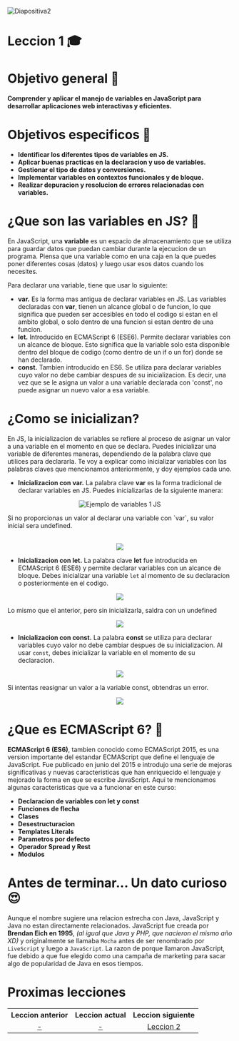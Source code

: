 ![Diapositiva2](https://github.com/user-attachments/assets/674e4c96-5128-49df-a627-68822ad3a4b8)

# Leccion 1 🎓
# Objetivo general 📒
<strong>Comprender y aplicar el manejo de variables en JavaScript para desarrollar aplicaciones web interactivas y eficientes.</strong>

# Objetivos especificos 📕
* **Identificar los diferentes tipos de variables en JS.**
* **Aplicar buenas practicas en la declaracion y uso de variables.**
* **Gestionar el tipo de datos y conversiones.**
* **Implementar variables en contextos funcionales y de bloque.**
* **Realizar depuracion y resolucion de errores relacionadas con variables.**

# ¿Que son las variables en JS? 🤔
En JavaScript, una <strong>variable</strong> es un espacio de almacenamiento que se utiliza para guardar datos que puedan cambiar durante la ejecucion de un programa. Piensa que una variable como en una caja en la que puedes poner diferentes cosas (datos) y luego usar esos datos cuando los necesites.

Para declarar una variable, tiene que usar lo siguiente:
* **var.** Es la forma mas antigua de declarar variables en JS. Las variables declaradas con <strong>var</strong>, tienen un alcance global o de funcion, lo que significa que pueden ser accesibles en todo el codigo si estan en el ambito global, o solo dentro de una funcion si estan dentro de una funcion.
* **let.** Introducido en ECMAScript 6 (ESE6). Permite declarar variables con un alcance de bloque. Esto significa que la variable solo esta disponible dentro del bloque de codigo (como dentro de un if o un for) donde se han declarado.
* **const.** Tambien introducido en ES6. Se utiliza para declarar variables cuyo valor no debe cambiar despues de su inicializacion. Es decir, una vez que se le asigna un valor a una variable declarada con 'const', no puede asignar un nuevo valor a esa variable.

# ¿Como se inicializan?
En JS, la inicializacion de variables se refiere al proceso de asignar un valor a una variable en el momento en que se declara. Puedes inicializar una variable de diferentes maneras, dependiendo de la palabra clave que utilices para declararla. Te voy a explicar como inicializar variables con las palabras claves que mencionamos anteriormente, y doy ejemplos cada uno.

* **Inicializacion con var.**
La palabra clave <strong>var</strong> es la forma tradicional de declarar variables en JS. Puedes inicializarlas de la siguiente manera:
<div align="center">
  <img src="https://github.com/user-attachments/assets/08e9649d-c74f-4aa8-b9c8-3d38e2bf171f" alt="Ejemplo de variables 1 JS">
</div>
<p>Si no proporcionas un valor al declarar una variable con `var`, su valor inicial sera undefined.</p>
<br>
<div align="center">
  <img src="https://github.com/user-attachments/assets/da022a81-24ec-4e63-8d59-ebb5f90f1892">
</div>

* **Inicializacion con let.**
La palabra clave <strong>let</strong> fue introducida en ECMAScript 6 (ESE6) y permite declarar variables con un alcance de bloque. Debes inicializar una variable `let` al momento de su declaracion o posteriormente en el codigo.
<div align="center">
  <img src="https://github.com/user-attachments/assets/40a9c23b-a4fe-4bfb-9306-f42ea87092f4">
</div>
<p>Lo mismo que el anterior, pero sin inicializarla, saldra con un undefined</p>
<div align="center">
  <img src="https://github.com/user-attachments/assets/9cd89832-2668-44d6-8e23-5bcf6984bfdc">
</div>

* **Inicializacion con const.**
La palabra <strong>const</strong> se utiliza para declarar variables cuyo valor no debe cambiar despues de su inicializacion. Al usar `const`, debes inicializar la variable en el momento de su declaracion.
<div align="center">
  <img src="https://github.com/user-attachments/assets/a1d05387-5698-495a-82d1-fe63b1cb43b0">
</div>
<p>Si intentas reasignar un valor a la variable const, obtendras un error.</p>
<div align="center">
  <img src="https://github.com/user-attachments/assets/fd3a38bd-865d-40de-8bd0-c5a8609f6dbb">
</div>

# ¿Que es ECMAScript 6? 🤔
<strong>ECMAScript 6 (ES6)</strong>, tambien conocido como ECMAScript 2015, es una version importante del estandar ECMAScript que define el lenguaje de JavaScript. Fue publicado en junio del 2015 e introdujo una serie de mejoras significativas y nuevas caracteristicas que han enriquecido el lenguaje y mejorado la forma en que se escribe JavaScript.
Aqui te mencionamos algunas caracteristicas que va a funcionar en este curso:

* **Declaracion de variables con let y const**
* **Funciones de flecha**
* **Clases**
* **Desestructuracion**
* **Templates Literals**
* **Parametros por defecto**
* **Operador Spread y Rest**
* **Modulos**

# Antes de terminar... Un dato curioso 😍
Aunque el nombre sugiere una relacion estrecha con Java, JavaScript y Java no estan directamente relacionados. JavaScript fue creada por <strong>Brendan Eich en 1995</strong>, <i>(al igual que Java y PHP, que nacieron el mismo año XD)</i> y originalmente se llamaba `Mocha` antes de ser renombrado por `LiveScript` y luego a `JavaScript`. La razon de porque llamaron JavaScript, fue debido a que fue elegido como una campaña de marketing para sacar algo de popularidad de Java en esos tiempos.

# Proximas lecciones
<div align="center">
  <table>
    <tr>
      <th>Leccion anterior</th>
      <th>Leccion actual</th>
      <th>Leccion siguiente</th>
    </tr>
    <tr>
      <td align="center">
        <a href="#">-</a>
      </td>
      <td align="center">
        <a href="#">-</a>
      </td>
      <td align="center">
        <a href="https://github.com/MarioAlive99/curso-javascript/tree/main/LECCION%202.%20TIPOS%20DE%20DATOS">Leccion 2</a>
      </td>
    </tr>
  </table>
</div>
